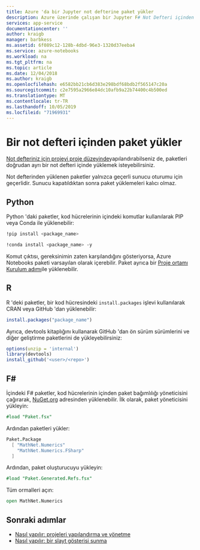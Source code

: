 ```yaml
---
title: Azure 'da bir Jupyter not defterine paket yükler
description: Azure üzerinde çalışan bir Jupyter F# Not Defteri içinden Python, R ve paketleri nasıl yükleyeceğiniz.
services: app-service
documentationcenter: ''
author: kraigb
manager: barbkess
ms.assetid: 6f089c12-128b-4dbd-96e3-1320d37eeba4
ms.service: azure-notebooks
ms.workload: na
ms.tgt_pltfrm: na
ms.topic: article
ms.date: 12/04/2018
ms.author: kraigb
ms.openlocfilehash: e6582bb21cb6d383e298bdf68bdb2f565147c20a
ms.sourcegitcommit: c2e7595a2966e84dc10afb9a22b74400c4b500ed
ms.translationtype: MT
ms.contentlocale: tr-TR
ms.lasthandoff: 10/05/2019
ms.locfileid: "71969931"
---
```

# <a name="install-packages-from-within-a-notebook"></a>Bir not defteri içinden paket yükler

[Not defteriniz için projeyi proje düzeyinde](configure-manage-azure-notebooks-projects.md#configure-the-project-environment)yapılandırabilseniz de, paketleri doğrudan ayrı bir not defteri içinde yüklemek isteyebilirsiniz.

Not defterinden yüklenen paketler yalnızca geçerli sunucu oturumu için geçerlidir. Sunucu kapatıldıktan sonra paket yüklemeleri kalıcı olmaz.

## <a name="python"></a>Python

Python 'daki paketler, kod hücrelerinin içindeki komutlar kullanılarak PIP veya Conda ile yüklenebilir:

```bash
!pip install <package_name>

!conda install <package_name> -y
```

Komut çıktısı, gereksinimin zaten karşılandığını gösteriyorsa, Azure Notebooks paketi varsayılan olarak içerebilir. Paket ayrıca bir [Proje ortamı Kurulum adımı](configure-manage-azure-notebooks-projects.md#configure-the-project-environment)ile yüklenebilir.

## <a name="r"></a>R

R 'deki paketler, bir kod hücresindeki `install.packages` işlevi kullanılarak CRAN veya GitHub 'dan yüklenebilir:

```r
install.packages("package_name")
```

Ayrıca, devtools kitaplığını kullanarak GitHub 'dan ön sürüm sürümlerini ve diğer geliştirme paketlerini de yükleyebilirsiniz:

```r
options(unzip = 'internal')
library(devtools)
install_github('<user>/<repo>')
```

## <a name="f"></a>F#

İçindeki F# paketler, kod hücrelerinin içinden paket bağımlılığı yöneticisini çağırarak, [NuGet.org](https://www.nuget.org) adresinden yüklenebilir. İlk olarak, paket yöneticisini yükleyin:

```fsharp
#load "Paket.fsx"
```

Ardından paketleri yükler:

```fsharp
Paket.Package
  [ "MathNet.Numerics"
    "MathNet.Numerics.FSharp"
  ]
```

Ardından, paket oluşturucuyu yükleyin:
```fsharp
#load "Paket.Generated.Refs.fsx"
```

Tüm ormalleri açın:
```fsharp
open MathNet.Numerics
```

## <a name="next-steps"></a>Sonraki adımlar

- [Nasıl yapılır: projeleri yapılandırma ve yönetme](configure-manage-azure-notebooks-projects.md)
- [Nasıl yapılır: bir slayt gösterisi sunma](present-jupyter-notebooks-slideshow.md)
